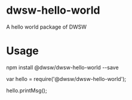 # dwsw-hello-world
A hello world package of DWSW

# Usage

npm install @dwsw/dwsw-hello-world --save

var hello = require('@dwsw/dwsw-hello-world');

hello.printMsg();
